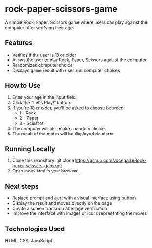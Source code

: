 # rock-paper-scissors-game

A simple Rock, Paper, Scissors game where users can play against the computer after verifying their age.

## Features

- Verifies if the user is 18 or older
- Allows the user to play Rock, Paper, Scissors against the computer
- Randomized computer choice
- Displays game result with user and computer choices

## How to Use

1. Enter your age in the input field.
2. Click the "Let's Play!" button.
3. If you're 18 or older, you'll be asked to choose between:
   - 1 - Rock
   - 2 - Paper
   - 3 - Scissors
4. The computer will also make a random choice.
5. The result of the match will be displayed via alerts.

## Running Locally

1. Clone this repository: git clone https://github.com/vdcegalla/Rock-paper-scissors-game.git
2. Open index.html in your browser.

## Next steps

- Replace prompt and alert with a visual interface using buttons
- Display the result and moves directly on the page
- Create a screen transition after age verification
- Improve the interface with images or icons representing the moves

## Technologies Used

HTML, CSS, JavaScript